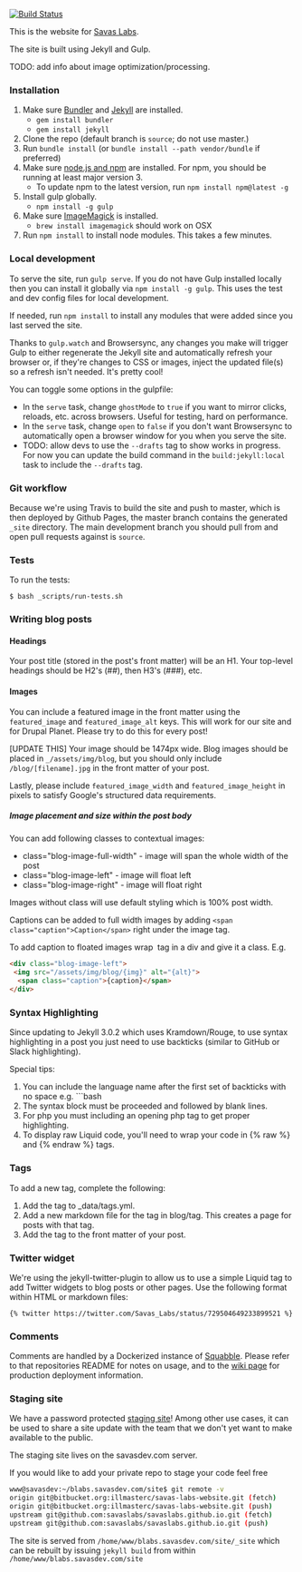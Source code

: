 [![Build Status](https://travis-ci.org/savaslabs/savaslabs.github.io.svg?branch=source)](https://travis-ci.org/savaslabs/savaslabs.github.io)

This is the website for [Savas Labs](http://savaslabs.com).

The site is built using Jekyll and Gulp.

TODO: add info about image optimization/processing.

### Installation

1. Make sure [Bundler](http://bundler.io) and [Jekyll](http://jekyllrb.com/docs/installation/) are installed.
   * `gem install bundler`
   * `gem install jekyll`
2. Clone the repo (default branch is `source`; do not use master.)
3. Run `bundle install` (or `bundle install --path vendor/bundle` if preferred)
4. Make sure [node.js and npm](https://docs.npmjs.com/getting-started/installing-node) are installed. For npm, you should be running at least major version 3.
   * To update npm to the latest version, run `npm install npm@latest -g`
5. Install gulp globally.
   * `npm install -g gulp`
6. Make sure [ImageMagick](http://www.imagemagick.org/script/index.php) is installed.
   * `brew install imagemagick` should work on OSX
7. Run `npm install` to install node modules. This takes a few minutes.

### Local development

To serve the site, run `gulp serve`. If you do not have Gulp installed locally
then you can install it globally via `npm install -g gulp`. This uses the test
and dev config files for local development.

If needed, run `npm install` to install any modules that were added since you last served the site.

Thanks to `gulp.watch` and Browsersync, any changes you make will trigger Gulp
to either regenerate the Jekyll site and automatically refresh your browser or,
if they're changes to CSS or images, inject the updated file(s) so a refresh
isn't needed. It's pretty cool!

You can toggle some options in the gulpfile:

- In the `serve` task, change `ghostMode` to `true` if you want to mirror clicks,
reloads, etc. across browsers. Useful for testing, hard on performance.
- In the `serve` task, change `open` to `false` if you don't want Browsersync to
automatically open a browser window for you when you serve the site.
- TODO: allow devs to use the `--drafts` tag to show works in progress. For now
you can update the build command in the `build:jekyll:local` task to include the
`--drafts` tag.

### Git workflow

Because we're using Travis to build the site and push to master, which is then
deployed by Github Pages, the master branch contains the generated `_site`
directory. The main development branch you should pull from and open pull
requests against is `source`.

### Tests

To run the tests:

`$ bash _scripts/run-tests.sh`

### Writing blog posts

#### Headings

Your post title (stored in the post's front matter) will be an H1. Your
top-level headings should be H2's (##), then H3's (###), etc.

#### Images

You can include a featured image in the front matter using the `featured_image`
and `featured_image_alt` keys. This will work for our site and for Drupal Planet.
Please try to do this for every post!

[UPDATE THIS] Your image should be 1474px wide. Blog images should be placed in
`_/assets/img/blog`, but you should only include `/blog/[filename].jpg` in the
front matter of your post.

Lastly, please include `featured_image_width` and `featured_image_height` in
pixels to satisfy Google's structured data requirements.

##### Image placement and size within the post body

You can add following classes to contextual images:
- class="blog-image-full-width" - image will span the whole width of the post
- class="blog-image-left" - image will float left
- class="blog-image-right" - image will float right

Images without class will use default styling which is 100% post width.

Captions can be added to full width images by adding `<span class="caption">Caption</span>` right under the image tag.

To add caption to floated images wrap <IMG> tag in a div and give it a class. E.g.

``` html
<div class="blog-image-left">
 <img src="/assets/img/blog/{img}" alt="{alt}">
  <span class="caption">{caption}</span>
</div>
```

### Syntax Highlighting

Since updating to Jekyll 3.0.2 which uses Kramdown/Rouge, to use syntax
highlighting in a post you just need to use backticks (similar to GitHub or
Slack highlighting).

Special tips:

1. You can include the language name after the first set of backticks with no
space e.g. ```bash
2. The syntax block must be proceeded and followed by blank lines.
3. For php you must including an opening php tag to get proper highlighting.
4. To display raw Liquid code, you'll need to wrap your code in {% raw %} and
{% endraw %} tags.

### Tags

To add a new tag, complete the following:

1. Add the tag to _data/tags.yml.
2. Add a new markdown file for the tag in blog/tag. This creates a page for posts with that tag.
3. Add the tag to the front matter of your post.

### Twitter widget

We're using the jekyll-twitter-plugin to allow us to use a simple Liquid tag to
add Twitter widgets to blog posts or other pages. Use the following format
within HTML or markdown files:

```
{% twitter https://twitter.com/Savas_Labs/status/729504649233899521 %}
```

### Comments

Comments are handled by a Dockerized instance of [Squabble](https://github.com/savaslabs/squabble). Please refer to that repositories README for notes on usage, and to the [wiki page](https://pm.savaslabs.com/projects/savaslabs/wiki/Squabble) for production deployment information.

### Staging site

We have a password protected [staging site](http://blabs.savasdev.com)!
Among other use cases, it can be used to share a site update with the team that
we don't yet want to make available to the public.

The staging site lives on the savasdev.com server.

If you would like to add your private repo to stage your code feel free

```bash
www@savasdev:~/blabs.savasdev.com/site$ git remote -v
origin git@bitbucket.org:illmasterc/savas-labs-website.git (fetch)
origin git@bitbucket.org:illmasterc/savas-labs-website.git (push)
upstream git@github.com:savaslabs/savaslabs.github.io.git (fetch)
upstream git@github.com:savaslabs/savaslabs.github.io.git (push)
```

The site is served from `/home/www/blabs.savasdev.com/site/_site` which can
be rebuilt by issuing `jekyll build` from within `/home/www/blabs.savasdev.com/site`
